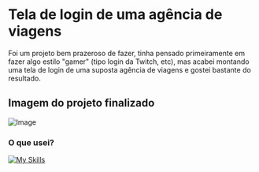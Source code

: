 # Tela de login de uma agência de viagens

Foi um projeto bem prazeroso de fazer, tinha pensado primeiramente em fazer algo estilo "gamer" (tipo login da Twitch, etc), mas acabei montando uma tela de login de uma suposta agência de viagens e gostei bastante do resultado.

## Imagem do projeto finalizado

![Image](https://github.com/miguelfmds/tela-login/assets/157380435/b298442d-431b-4014-8d6e-31ff5849654e)

### O que usei?
[![My Skills](https://skillicons.dev/icons?i=html,css,vscode)](https://skillicons.dev)
